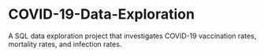 # COVID-19-Data-Exploration
A SQL data exploration project that investigates COVID-19 vaccination rates, mortality rates, and infection rates. 
